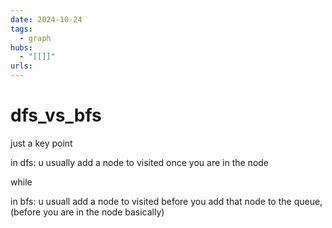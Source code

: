 ```yaml
---
date: 2024-10-24
tags:
  - graph 
hubs:
  - "[[]]"
urls:
---
```


# dfs_vs_bfs

just a key point

in dfs: u usually add a node to visited once you are in the node

while

in bfs: u usuall add a node to visited before you add that node to the queue, (before you are in the node basically)

